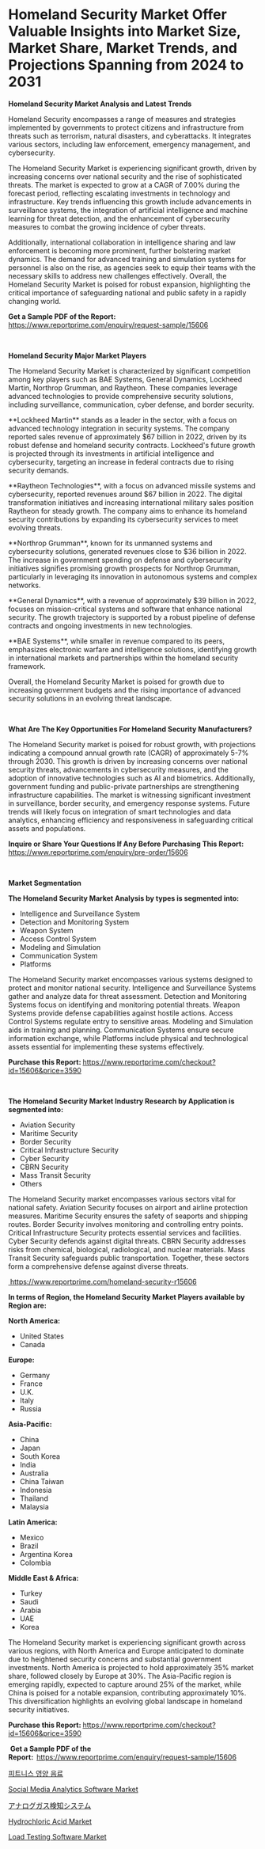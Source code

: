 <p><h1>Homeland Security Market Offer Valuable Insights into Market Size, Market Share, Market Trends, and Projections Spanning from 2024 to 2031</h1></p><p><strong>Homeland Security Market Analysis and Latest Trends</strong></p>
<p><p>Homeland Security encompasses a range of measures and strategies implemented by governments to protect citizens and infrastructure from threats such as terrorism, natural disasters, and cyberattacks. It integrates various sectors, including law enforcement, emergency management, and cybersecurity.</p><p>The Homeland Security Market is experiencing significant growth, driven by increasing concerns over national security and the rise of sophisticated threats. The market is expected to grow at a CAGR of 7.00% during the forecast period, reflecting escalating investments in technology and infrastructure. Key trends influencing this growth include advancements in surveillance systems, the integration of artificial intelligence and machine learning for threat detection, and the enhancement of cybersecurity measures to combat the growing incidence of cyber threats. </p><p>Additionally, international collaboration in intelligence sharing and law enforcement is becoming more prominent, further bolstering market dynamics. The demand for advanced training and simulation systems for personnel is also on the rise, as agencies seek to equip their teams with the necessary skills to address new challenges effectively. Overall, the Homeland Security Market is poised for robust expansion, highlighting the critical importance of safeguarding national and public safety in a rapidly changing world.</p></p>
<p><strong>Get a Sample PDF of the Report:&nbsp;</strong> <a href="https://www.reportprime.com/enquiry/request-sample/15606">https://www.reportprime.com/enquiry/request-sample/15606</a></p>
<p>&nbsp;</p>
<p><strong>Homeland Security Major Market Players</strong></p>
<p><p>The Homeland Security Market is characterized by significant competition among key players such as BAE Systems, General Dynamics, Lockheed Martin, Northrop Grumman, and Raytheon. These companies leverage advanced technologies to provide comprehensive security solutions, including surveillance, communication, cyber defense, and border security.</p><p>**Lockheed Martin** stands as a leader in the sector, with a focus on advanced technology integration in security systems. The company reported sales revenue of approximately $67 billion in 2022, driven by its robust defense and homeland security contracts. Lockheed's future growth is projected through its investments in artificial intelligence and cybersecurity, targeting an increase in federal contracts due to rising security demands.</p><p>**Raytheon Technologies**, with a focus on advanced missile systems and cybersecurity, reported revenues around $67 billion in 2022. The digital transformation initiatives and increasing international military sales position Raytheon for steady growth. The company aims to enhance its homeland security contributions by expanding its cybersecurity services to meet evolving threats.</p><p>**Northrop Grumman**, known for its unmanned systems and cybersecurity solutions, generated revenues close to $36 billion in 2022. The increase in government spending on defense and cybersecurity initiatives signifies promising growth prospects for Northrop Grumman, particularly in leveraging its innovation in autonomous systems and complex networks.</p><p>**General Dynamics**, with a revenue of approximately $39 billion in 2022, focuses on mission-critical systems and software that enhance national security. The growth trajectory is supported by a robust pipeline of defense contracts and ongoing investments in new technologies.</p><p>**BAE Systems**, while smaller in revenue compared to its peers, emphasizes electronic warfare and intelligence solutions, identifying growth in international markets and partnerships within the homeland security framework.</p><p>Overall, the Homeland Security Market is poised for growth due to increasing government budgets and the rising importance of advanced security solutions in an evolving threat landscape.</p></p>
<p>&nbsp;</p>
<p><strong>What Are The Key Opportunities For Homeland Security Manufacturers?</strong></p>
<p><p>The Homeland Security market is poised for robust growth, with projections indicating a compound annual growth rate (CAGR) of approximately 5-7% through 2030. This growth is driven by increasing concerns over national security threats, advancements in cybersecurity measures, and the adoption of innovative technologies such as AI and biometrics. Additionally, government funding and public-private partnerships are strengthening infrastructure capabilities. The market is witnessing significant investment in surveillance, border security, and emergency response systems. Future trends will likely focus on integration of smart technologies and data analytics, enhancing efficiency and responsiveness in safeguarding critical assets and populations.</p></p>
<p><strong>Inquire or Share Your Questions If Any Before Purchasing This Report:</strong> <a href="https://www.reportprime.com/enquiry/pre-order/15606">https://www.reportprime.com/enquiry/pre-order/15606</a></p>
<p>&nbsp;</p>
<p><strong>Market Segmentation</strong></p>
<p><strong>The Homeland Security Market Analysis by types is segmented into:</strong></p>
<p><ul><li>Intelligence and Surveillance System</li><li>Detection and Monitoring System</li><li>Weapon System</li><li>Access Control System</li><li>Modeling and Simulation</li><li>Communication System</li><li>Platforms</li></ul></p>
<p><p>The Homeland Security market encompasses various systems designed to protect and monitor national security. Intelligence and Surveillance Systems gather and analyze data for threat assessment. Detection and Monitoring Systems focus on identifying and monitoring potential threats. Weapon Systems provide defense capabilities against hostile actions. Access Control Systems regulate entry to sensitive areas. Modeling and Simulation aids in training and planning. Communication Systems ensure secure information exchange, while Platforms include physical and technological assets essential for implementing these systems effectively.</p></p>
<p><strong>Purchase this Report:&nbsp;</strong><a href="https://www.reportprime.com/checkout?id=15606&price=3590">https://www.reportprime.com/checkout?id=15606&price=3590</a></p>
<p>&nbsp;</p>
<p><strong>The Homeland Security Market Industry Research by Application is segmented into:</strong></p>
<p><ul><li>Aviation Security</li><li>Maritime Security</li><li>Border Security</li><li>Critical Infrastructure Security</li><li>Cyber Security</li><li>CBRN Security</li><li>Mass Transit Security</li><li>Others</li></ul></p>
<p><p>The Homeland Security market encompasses various sectors vital for national safety. Aviation Security focuses on airport and airline protection measures. Maritime Security ensures the safety of seaports and shipping routes. Border Security involves monitoring and controlling entry points. Critical Infrastructure Security protects essential services and facilities. Cyber Security defends against digital threats. CBRN Security addresses risks from chemical, biological, radiological, and nuclear materials. Mass Transit Security safeguards public transportation. Together, these sectors form a comprehensive defense against diverse threats.</p></p>
<p><a href="https://www.reportprime.com/homeland-security-r15606">&nbsp;https://www.reportprime.com/homeland-security-r15606</a></p>
<p><strong>In terms of Region, the Homeland Security Market Players available by Region are:</strong></p>
<p>
    <p> <strong> North America: </strong>
        <ul>
            <li>United States</li>
            <li>Canada</li>
        </ul>
        </p> 
    <p> <strong> Europe: </strong>
        <ul>
            <li>Germany</li>
            <li>France</li>
            <li>U.K.</li>
            <li>Italy</li>
            <li>Russia</li>
        </ul>
        </p> 
    <p> <strong> Asia-Pacific: </strong>
        <ul>
            <li>China</li>
            <li>Japan</li>
            <li>South Korea</li>
            <li>India</li>
            <li>Australia</li>
            <li>China Taiwan</li>
            <li>Indonesia</li>
            <li>Thailand</li>
            <li>Malaysia</li>
        </ul>
        </p> 
    <p> <strong> Latin America: </strong>
        <ul>
            <li>Mexico</li>
            <li>Brazil</li>
            <li>Argentina Korea</li>
            <li>Colombia</li>
        </ul>
        </p> 
    <p> <strong> Middle East & Africa: </strong>
        <ul>
            <li>Turkey</li>
            <li>Saudi</li>
            <li>Arabia</li>
            <li>UAE</li>
            <li>Korea</li>
        </ul>
    </p>
    </p>
<p><p>The Homeland Security market is experiencing significant growth across various regions, with North America and Europe anticipated to dominate due to heightened security concerns and substantial government investments. North America is projected to hold approximately 35% market share, followed closely by Europe at 30%. The Asia-Pacific region is emerging rapidly, expected to capture around 25% of the market, while China is poised for a notable expansion, contributing approximately 10%. This diversification highlights an evolving global landscape in homeland security initiatives.</p></p>
<p><strong>Purchase this Report: </strong><a href="https://www.reportprime.com/checkout?id=15606&price=3590">https://www.reportprime.com/checkout?id=15606&price=3590</a></p>
<p>&nbsp;<strong>Get a Sample PDF of the Report:&nbsp;&nbsp;</strong><a href="https://www.reportprime.com/enquiry/request-sample/15606">https://www.reportprime.com/enquiry/request-sample/15606</a></p>
<p><strong></strong></p>
<p><p><a href="https://medium.com/@robertojones8678/fitness-nutrition-drinks-market-%EC%9D%98-%EA%B8%80%EB%A1%9C%EB%B2%8C-%EC%8B%9C%EC%9E%A5-%EA%B0%9C%EC%9A%94%EB%8A%94-%EC%A0%84-%EC%84%B8%EA%B3%84-%EB%B0%8F-%EC%A3%BC%EC%9A%94-%EC%8B%9C%EC%9E%A5%EC%9D%98-%EC%82%B0%EC%97%85%EC%97%90-%EC%98%81%ED%96%A5%EC%9D%84-%EB%AF%B8%EC%B9%98%EB%8A%94-%EC%A3%BC%EC%9A%94-%ED%8A%B8%EB%A0%8C%EB%93%9C%EC%97%90-%EB%8C%80%ED%95%9C-%EB%8F%85%ED%8A%B9%ED%95%9C-%EA%B4%80%EC%A0%90%EC%9D%84-%EC%A0%9C%EA%B3%B5%ED%95%A9%EB%8B%88%EB%8B%A4-8dbbe349a291">피트니스 영양 음료</a></p><p><a href="https://www.linkedin.com/pulse/social-media-analytics-software-market-size-share-competitive-li6mf?trackingId=XYx%2F3syGSTaMQY0O23Ynbg%3D%3D">Social Media Analytics Software Market</a></p><p><a href="https://medium.com/@giygjksk10/analogue-gas-detection-systems-market-%E3%81%AE%E3%82%B0%E3%83%AD%E3%83%BC%E3%83%90%E3%83%AB%E5%B8%82%E5%A0%B4%E6%A6%82%E8%A6%81%E3%81%AF-%E4%B8%96%E7%95%8C%E3%81%8A%E3%82%88%E3%81%B3%E4%B8%BB%E8%A6%81%E5%B8%82%E5%A0%B4%E3%81%AB%E3%81%8A%E3%81%91%E3%82%8B%E6%A5%AD%E7%95%8C%E3%81%AB%E5%BD%B1%E9%9F%BF%E3%82%92%E4%B8%8E%E3%81%88%E3%82%8B%E4%B8%BB%E8%A6%81%E3%81%AA%E3%83%88%E3%83%AC%E3%83%B3%E3%83%89%E3%81%AB%E3%81%A4%E3%81%84%E3%81%A6-%E7%8B%AC%E8%87%AA%E3%81%AE%E8%A6%96%E7%82%B9%E3%82%92%E6%8F%90%E4%BE%9B%E3%81%97%E3%81%BE%E3%81%99-b800e1fc9b13">アナログガス検知システム</a></p><p><a href="https://medium.com/@laurenhowell65/the-hydrochloric-acid-market-has-witnessed-significant-growth-in-recent-years-and-this-trend-is-b109f3c841fd">Hydrochloric Acid Market</a></p><p><a href="https://www.linkedin.com/pulse/global-load-testing-software-market-opportunities-forecast-axbjf?trackingId=ExUuTwd1TjuJ4dnfIE9V6A%3D%3D">Load Testing Software Market</a></p></p>
